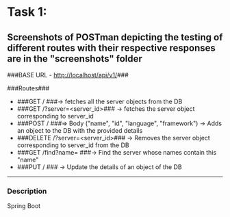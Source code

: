 # Task 1:
Screenshots of POSTman depicting the testing of different routes with their respective responses are in the "screenshots" folder
----
###BASE URL - <http://localhost/api/v1/>###

###Routes###
* ###GET / ###-> fetches all the server objects from the DB
* ###GET /?server=<server_id>### -> fetches the server object corresponding to server_id
* ###POST / ###=> Body ("name", "id", "language", "framework") -> Adds an object to the DB with the provided details
* ###DELETE /?server=<server_id>### -> Removes the server object corresponding to server_id from the DB
* ###GET /find?name= ###-> Find the server whose names contain this "name"
* ###PUT / ### -> Update the details of an object of the DB

----

### Description ###
Spring Boot
